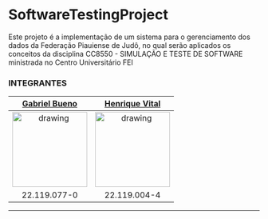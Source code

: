 # SoftwareTestingProject

Este projeto é a implementação de um sistema para o gerenciamento dos dados da Federação Piauiense de Judô, no qual serão aplicados os conceitos da disciplina CC8550 - SIMULAÇÃO E TESTE DE SOFTWARE ministrada no Centro Universitário FEI

### INTEGRANTES

 [Gabriel Bueno](https://github.com/GabrielBueno200)|  [Henrique Vital](https://github.com/henriquevital00)
:-------------------------:|:-------------------------:|
 <img src="https://avatars.githubusercontent.com/u/56837996?v=4" alt="drawing" width="150"/>  | <img src="https://avatars.githubusercontent.com/u/48650626?v=4" alt="drawing" width="150"/>
22.119.077-0 | 22.119.004-4

---
